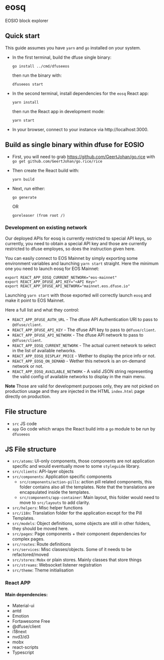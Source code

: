 # eosq

EOSIO block explorer

## Quick start

This guide assumes you have `yarn` and `go` installed on your system.

- In the first terminal, build the dfuse single binary:

      go install ../cmd/dfuseeos

  then run the binary with:

      dfuseeos start

- In the second terminal, install dependencies for the `eosq` React app:

      yarn install

  then run the React app in development mode:

      yarn start

- In your browser, connect to your instance via http://localhost:3000.

## Build as single binary within dfuse for EOSIO

- First, you will need to grab https://github.com/GeertJohan/go.rice with `go get github.com/GeertJohan/go.rice/rice`

- Then create the React build with:

      yarn build

- Next, run either:

      go generate

  OR

      goreleaser (from root /)

### Development on existing network

Our deployed APIs for eosq is currently restricted to special API keys, so currently, you
need to obtain a special API key and those are currently restricted to dfuse employes, so
does the instruction given here.

You can easily connect to EOS Mainnet by simply exporting some environment variables and
launching `yarn start` straight. Here the minimum one you need to launch eosq for
EOS Mainnet:

```
export REACT_APP_EOSQ_CURRENT_NETWORK="eos-mainnet"
export REACT_APP_DFUSE_API_KEY="<API Key>"
export REACT_APP_DFUSE_API_NETWORK="mainnet.eos.dfuse.io"
```

Launching `yarn start` with those exported will correctly launch `eosq` and make it
point to EOS Mainnet.

Here a full list and what they control:

- `REACT_APP_DFUSE_AUTH_URL` - The dfuse API Authentication URl to pass to `@dfuse/client`.
- `REACT_APP_DFUSE_API_KEY` - The dfuse API key to pass to `@dfuse/client`.
- `REACT_APP_DFUSE_API_NETWORK` - The dfuse API network to pass to `@dfuse/client`.
- `REACT_APP_EOSQ_CURRENT_NETWORK` - The actual current network to select in the list of available networks.
- `REACT_APP_EOSQ_DISPLAY_PRICE` - Wether to display the price info or not.
- `REACT_APP_EOSQ_ON_DEMAND` - Wether this network is an on-demand network or not.
- `REACT_APP_EOSQ_AVAILABLE_NETWORK` - A valid JSON string representing the valid config of available networks to display in the main menu.

**Note** Those are valid for development purposes only, they are not picked on production usage and they are injected in the
HTML `index.html` page directly on production.

## File structure

- `src` JS code
- `app` Go code which wraps the React build into a `go` module to be run by `dfuseeos`

## JS File structure

- `src/atoms`: UI-only components, those components are not application specific and would eventually move to some `styleguide` library.
- `src/clients`: API-layer objects
- `src/components`: Application specific components
  - `src/components/action-pills`: action pill related components, this folder contains also all the templates. Note that the translations are encapsulated inside the templates.
  - `src/components/app-container`: Main layout, this folder would need to move to `src/layouts` to add clarity.
- `src/helpers`: Misc helper functions
- `src/i18n`: Translation folder for the application except for the Pill Templates.
- `src/models`: Object definitions, some objects are still in other folders, they should be moved here.
- `src/pages`: Page components + their component dependencies for complex pages.
- `src/routes`: Route definitions
- `src/services`: Misc classes/objects. Some of it needs to be refactored/moved
- `src/stores`: `Mobx` or plain stores. Mainly classes that store things
- `src/streams`: Websocket listener registration
- `src/theme`: Theme initialisation

### React APP

#### Main dependencies:

- Material-ui
- antd
- Emotion
- Fortawesome Free
- @dfuse/client
- i18next
- nvd3/d3
- mobx
- react-scripts
- Typescript
